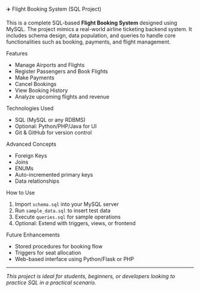 ✈️ Flight Booking System (SQL Project)

This is a complete SQL-based **Flight Booking System** designed using MySQL. The project mimics a real-world airline ticketing backend system. It includes schema design, data population, and queries to handle core functionalities such as booking, payments, and flight management.

Features

- Manage Airports and Flights
- Register Passengers and Book Flights
- Make Payments
- Cancel Bookings
- View Booking History
- Analyze upcoming flights and revenue

 Technologies Used

- SQL (MySQL or any RDBMS)
- Optional: Python/PHP/Java for UI
- Git & GitHub for version control


 Advanced Concepts

- Foreign Keys
- Joins
- ENUMs
- Auto-incremented primary keys
- Data relationships

 How to Use

1. Import `schema.sql` into your MySQL server
2. Run `sample_data.sql` to insert test data
3. Execute `queries.sql` for sample operations
4. Optional: Extend with triggers, views, or frontend

 Future Enhancements

- Stored procedures for booking flow
- Triggers for seat allocation
- Web-based interface using Python/Flask or PHP

---

*This project is ideal for students, beginners, or developers looking to practice SQL in a practical scenario.*

